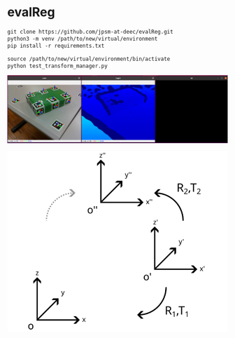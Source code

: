 # evalReg


```
git clone https://github.com/jpsm-at-deec/evalReg.git
python3 -m venv /path/to/new/virtual/environment
pip install -r requirements.txt
```

```
source /path/to/new/virtual/environment/bin/activate
python test_transform_manager.py
```

![screenshot](data/screenshot.png)

![drawing-1](data/drawing-1.png)
